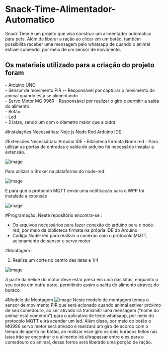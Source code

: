 # Snack-Time-Alimentador-Automatico

Snack Time é um projeto que visa construir um alimentador automatico para pets. Além de liberar a ração ao clicar em um botão, também possibilita receber uma mensagem pelo whatsapp de quando o animal estiver comendo, por meio de um sensor de movimento.

<h2> Os materiais utilizado para a criação do projeto foram  </h2>
- Arduino UNO <br>
- Sensor de movimento PIR -- Responsável por capturar o movimento do animal quando está se alimentando <br>
- Servo Motor MG 996R - Responsável por realizar o giro e permitir a saída do alimento <br>
- Botão <br>
- Led <br>
- 2 latas, sendo um com o diametro maior que a outra <br>

#Instalações Necessárias:
Noje js
Node Red
Arduino IDE

#Extensões Necessárias:
Arduino IDE - Biblioteca Firmata
Node red - Para utilizar as portas de entradas e saída do arduino foi necessário instalar a extensão.
 
![image](https://user-images.githubusercontent.com/80367383/202944656-ba3bf1e3-0aab-4f54-8409-ddfaca2cc549.png)

Para utilizar o Broker na plataforma do node-red 
 
![image](https://user-images.githubusercontent.com/80367383/202944670-9402a530-b8b8-4ef1-a9d3-3be97bb92bb8.png)

E para que o protocolo MQTT envie uma notificação para o WPP foi instalada a extensão
  
![image](https://user-images.githubusercontent.com/80367383/202944678-fd0339bc-1430-4bb3-a8f9-5857bfaf4de7.png)


#Programação:
Neste repositório encontra-se :
- Os arquivos necessários para fazer conexão do arduino para o node-red, por meio da biblioteca firmata na própria IDE do Arduino.
- Código Node-red para realizar a conexão com o protocolo MQTT, acionamento do sensor e servo motor


#Montagem :
1. Realize um corte no centro das latas e 1/4 
 
![image](https://user-images.githubusercontent.com/80367383/202943959-8ff85dc4-b2f9-4245-83f3-5753bc72e07c.png)

A parte da helice do motor deve estar presa em uma das latas, enquanto o seu corpo em outra parte, permitindo assim a saída do alimento atravez do buraco.

#Modelo de Montagem 
![image](https://user-images.githubusercontent.com/80367383/202945491-f581b12a-69d8-4a56-8f26-152ad8350642.png)
Neste modelo de montagem temos o sensor de movimento PIR que será acionado quando animal estiver próximo de seu comedouro, ao ser ativado irá transmitir uma mensagem (“nome do animal está comendo”) para o aplicativo de texto whatsapp, por meio do protocolo MQTT e irá acender um led. Além disso, por meio do botão o MG996 servo motor será ativado e realizará um giro de acordo com o tempo de aperto no botão, ao realizar esse giro os dois buracos feitos nas latas irão se encontrar e o alimento irá ultrapassar entre eles para o comedouro do animal, dessa forma será liberado uma porção de ração.
